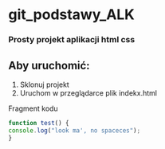 # git_podstawy_ALK


### Prosty projekt aplikacji html css

## Aby uruchomić:
1. Sklonuj projekt
2. Uruchom w przeglądarce plik indekx.html

Fragment kodu 

```javascript
function test() { 
console.log("look ma', no spaceces");
}
